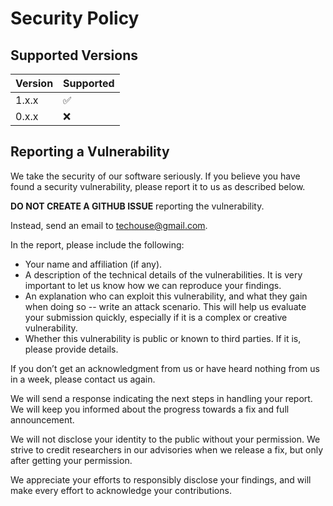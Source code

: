 # Security Policy

## Supported Versions

| Version | Supported          |
|---------|--------------------|
| 1.x.x   | :white_check_mark: |
| 0.x.x   | :x:                |

## Reporting a Vulnerability

We take the security of our software seriously. If you believe you have found a security vulnerability, please report it
to us as described below.

**DO NOT CREATE A GITHUB ISSUE** reporting the vulnerability.

Instead, send an email to [techouse@gmail.com](mailto:techouse@gmail.com).

In the report, please include the following:

- Your name and affiliation (if any).
- A description of the technical details of the vulnerabilities. It is very important to let us know how we can
  reproduce your findings.
- An explanation who can exploit this vulnerability, and what they gain when doing so -- write an attack scenario. This
  will help us evaluate your submission quickly, especially if it is a complex or creative vulnerability.
- Whether this vulnerability is public or known to third parties. If it is, please provide details.

If you don’t get an acknowledgment from us or have heard nothing from us in a week, please contact us again.

We will send a response indicating the next steps in handling your report. We will keep you informed about the progress
towards a fix and full announcement.

We will not disclose your identity to the public without your permission. We strive to credit researchers in our
advisories when we release a fix, but only after getting your permission.

We appreciate your efforts to responsibly disclose your findings, and will make every effort to acknowledge your
contributions.
